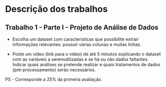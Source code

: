 # Descrição dos trabalhos

## Trabalho 1 - Parte I - Projeto de Análise de Dados

- Escolha um dataset com características que possibilite extrair informações relevantes: possuir várias colunas e muitas linhas.

- Poste um vídeo (link para o vídeo) de até 5 minutos explicando o dataset com as variáveis a seremutilizadas e se há ou não dados faltantes. Indicar quais análises se pretende realizar e quais tratamentos de dados (pré-processamento) serão necessários. 

PS - Corresponde a 25% da primeira avaliação.